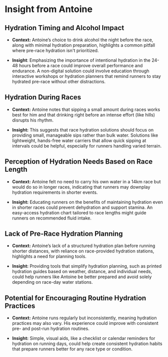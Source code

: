 # Insight from Antoine

## **Hydration Timing and Alcohol Impact**

- **Context:** Antoine’s choice to drink alcohol the night before the race, along with minimal hydration preparation, highlights a common pitfall where pre-race hydration isn't prioritized.

- **Insight**: Emphasizing the importance of intentional hydration in the 24-48 hours before a race could improve overall performance and endurance. A non-digital solution could involve education through interactive workshops or hydration planners that remind runners to stay hydrated pre-race without other distractions.

## **Hydration During Races**

- **Context:** Antoine notes that sipping a small amount during races works best for him and that drinking right before an intense effort (like hills) disrupts his rhythm.

- **Insight:** This suggests that race hydration solutions should focus on providing small, manageable sips rather than bulk water. Solutions like lightweight, hands-free water carriers that allow quick sipping at intervals could be helpful, especially for runners handling varied terrain.

## **Perception of Hydration Needs Based on Race Length**

- **Context:** Antoine felt no need to carry his own water in a 14km race but would do so in longer races, indicating that runners may downplay hydration requirements in shorter events.

- **Insight:** Educating runners on the benefits of maintaining hydration even in shorter races could prevent dehydration and support stamina. An easy-access hydration chart tailored to race lengths might guide runners on recommended fluid intake.

## **Lack of Pre-Race Hydration Planning**

- **Context:** Antoine’s lack of a structured hydration plan before running shorter distances, with reliance on race-provided hydration stations, highlights a need for planning tools.

- **Insight:** Providing tools that simplify hydration planning, such as printed hydration guides based on weather, distance, and individual needs, could help runners like Antoine be better prepared and avoid solely depending on race-day water stations.

## **Potential for Encouraging Routine Hydration Practices**

- **Context:** Antoine runs regularly but inconsistently, meaning hydration practices may also vary. His experience could improve with consistent pre- and post-run hydration routines.    
  
- **Insight:** Simple, visual aids, like a checklist or calendar reminders for hydration on running days, could help create consistent hydration habits that prepare runners better for any race type or condition.